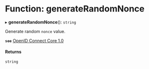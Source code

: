 # Function: generateRandomNonce

▸ **generateRandomNonce**(): `string`

Generate random `nonce` value.

**`see`** [OpenID Connect Core 1.0](https://openid.net/specs/openid-connect-core-1_0.html#IDToken)

#### Returns

`string`
